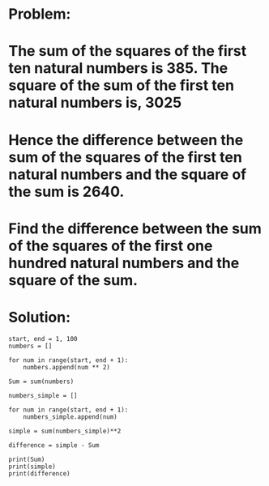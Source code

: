 # Problem: 
# The sum of the squares of the first ten natural numbers is 385. The square of the sum of the first ten natural numbers is, 3025
# Hence the difference between the sum of the squares of the first ten natural numbers and the square of the sum is 2640.
# Find the difference between the sum of the squares of the first one hundred natural numbers and the square of the sum.

# Solution:

```
start, end = 1, 100
numbers = []

for num in range(start, end + 1):
    numbers.append(num ** 2)

Sum = sum(numbers)

numbers_simple = []

for num in range(start, end + 1):
    numbers_simple.append(num)

simple = sum(numbers_simple)**2

difference = simple - Sum

print(Sum) 
print(simple)
print(difference)
